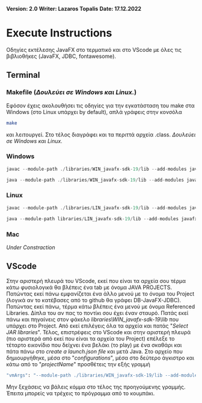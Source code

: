 **Version: 2.0**
**Writer: Lazaros Topalis**
**Date: 17.12.2022**

# Execute Instructions

Οδηγίες εκτέλεσης JavaFX στο τερματικό και στο VScode με όλες τις βιβλιοθήκες (JavaFX, JDBC, fontawesome).

## Terminal

### Makefile (*Δουλεύει σε Windows και Linux.*)

Εφόσον έχεις ακολουθήσει τις οδηγίες για την εγκατάσταση του make στα Windows (στο Linux υπάρχει by default), απλά γράφεις στην κονσόλα
```bash
make
```
και λειτουργεί. Στο τέλος διαγράφει και τα περιττά αρχεία .class. *Δουλεύει σε Windows και Linux.*

### Windows

```java
javac --module-path ./libraries/WIN_javafx-sdk-19/lib --add-modules javafx.fxml,javafx.controls *.java

java --module-path ./libraries/WIN_javafx-sdk-19/lib --add-modules javafx.fxml,javafx.controls -cp "$(pwd);./libraries/WIN_javafx-sdk-19/lib/mysql-connector-java-8.0.23.jar;./libraries/WIN_javafx-sdk-19/lib/javafx.graphics.jar;./libraries/WIN_javafx-sdk-19/lib/javafx-swt.jar;./libraries/WIN_javafx-sdk-19/lib/fontawesomefx-commons-9.1.2.jar;./libraries/WIN_javafx-sdk-19/lib/javafx.web.jar;./libraries/WIN_javafx-sdk-19/lib/javafx.fxml.jar;./libraries/WIN_javafx-sdk-19/lib/javafx.media.jar;./libraries/WIN_javafx-sdk-19/lib/javafx.swing.jar;./libraries/WIN_javafx-sdk-19/lib/fontawesomefx-fontawesome-4.7.0-9.1.2.jar;./libraries/WIN_javafx-sdk-19/lib/javafx.controls.jar;./libraries/WIN_javafx-sdk-19/lib/javafx.base.jar" Main
```

### Linux

```java
javac --module-path ./libraries/LIN_javafx-sdk-19/lib --add-modules javafx.fxml,javafx.controls *.java

java --module-path libraries/LIN_javafx-sdk-19/lib --add-modules javafx.fxml,javafx.controls -cp "$(pwd):./libraries/LIN_javafx-sdk-19/lib/javafx.graphics.jar:./libraries/LIN_javafx-sdk-19/lib/javafx.controls.jar:./libraries/LIN_javafx-sdk-19/lib/javafx.web.jar:./libraries/LIN_javafx-sdk-19/lib/fontawesomefx-commons-9.1.2.jar:./libraries/LIN_javafx-sdk-19/lib/mysql-connector-java-8.0.23.jar:./libraries/LIN_javafx-sdk-19/lib/javafx.base.jar:./libraries/LIN_javafx-sdk-19/lib/fontawesomefx-fontawesome-4.7.0-9.1.2.jar:./libraries/LIN_javafx-sdk-19/lib/javafx-swt.jar:./libraries/LIN_javafx-sdk-19/lib/javafx.swing.jar:./libraries/LIN_javafx-sdk-19/lib/javafx.fxml.jar:./libraries/LIN_javafx-sdk-19/lib/javafx.media.jar" Main
```

### Mac

*Under Constraction*

## VScode

Στην αριστερή πλευρά του VScode, εκεί που είναι τα αρχεία σου τέρμα κάτω φυσιολογικά θα βλέπεις ένα tab με όνομα JAVA PROJECTS. Πατώντας εκεί πάνω εμφανίζεται ένα άλλο μενού με το όνομα του Project (λογικά αν το κατέβασες από το github θα γράφει DB-JavaFX-JDBC). Πατώντας εκεί πάνω, τέρμα κάτω βλέπεις ένα μενού με όνομα Referenced Libraries. Δίπλα του αν πας το ποντίκι σου έχει έναν σταυρό. Πατάς εκεί πάνω και πηγαίνεις στον φάκελο *libraries\WIN_javafx-sdk-19\lib* που υπάρχει στο Project. Από εκεί επιλέγεις όλα τα αρχεία και πατάς "*Select JAR libraries*". Τέλος, επιστρέφεις στο VScode και στην αριστερή πλευρά (πιο αριστερά από εκεί που είναι τα αρχεία του Project) επέλεξε το τέταρτο εικονίδιο που δείχνει ένα βελάκι (το play) με ένα σκαθάρι και πάτα πάνω στο *create a launch.json file* και μετά Java. Στο αρχείο που δημιουργήθηκε, μέσα στο "*configurations*", μέσα στο δεύτερο άγκιστρο και κάτω από το "*projectName*" προσθέτεις την εξής γραμμή 
```bash 
"vmArgs": "--module-path ./libraries/WIN_javafx-sdk-19/lib --add-modules javafx.fxml,javafx.controls" 
```
Μην ξεχάσεις να βάλεις κόμμα στο τέλος της προηγούμενης γραμμής. Έπειτα μπορείς να τρέχεις το πρόγραμμα από το κουμπάκι.